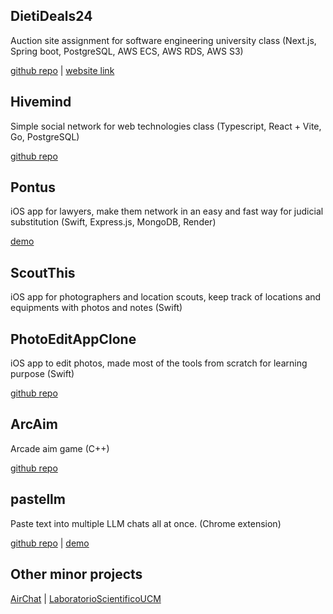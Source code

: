 ## DietiDeals24

Auction site assignment for software engineering university class (Next.js, Spring boot, PostgreSQL, AWS ECS, AWS RDS, AWS S3)

[github repo](https://github.com/Graffioh/dietideals24ucm) | [website link](https://dietideals24.vercel.app)

## Hivemind 

Simple social network for web technologies class (Typescript, React + Vite, Go, PostgreSQL)

[github repo](https://github.com/Graffioh/hivemind)

## Pontus

iOS app for lawyers, make them network in an easy and fast way for judicial substitution (Swift, Express.js, MongoDB, Render)

[demo](https://www.youtube.com/watch?v=eavKse5ax44&feature=youtu.be)

## ScoutThis

iOS app for photographers and location scouts, keep track of locations and equipments with photos and notes (Swift)

## PhotoEditAppClone

iOS app to edit photos, made most of the tools from scratch for learning purpose (Swift)

[github repo](https://github.com/Graffioh/PhotoEditAppClone)

## ArcAim

Arcade aim game (C++)

[github repo](https://github.com/Graffioh/ArcAim)

## pastellm

Paste text into multiple LLM chats all at once. (Chrome extension)

[github repo](https://github.com/Graffioh/pastellm) | [demo](https://x.com/graffioh/status/1787834117070942475)

## Other minor projects

[AirChat](https://github.com/Graffioh/AirChat) | [LaboratorioScientificoUCM](https://github.com/Graffioh/LaboratorioScientificoUCM)
